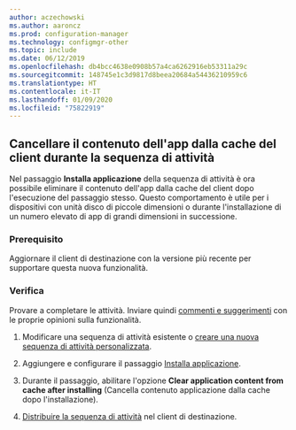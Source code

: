 ```yaml
---
author: aczechowski
ms.author: aaroncz
ms.prod: configuration-manager
ms.technology: configmgr-other
ms.topic: include
ms.date: 06/12/2019
ms.openlocfilehash: db4bcc4638e0908b57a4ca6262916eb53311a29c
ms.sourcegitcommit: 148745e1c3d9817d8beea20684a54436210959c6
ms.translationtype: HT
ms.contentlocale: it-IT
ms.lasthandoff: 01/09/2020
ms.locfileid: "75822919"
---
```

## <a name="bkmk_tscache"></a> Cancellare il contenuto dell'app dalla cache del client durante la sequenza di attività

<!--4485675-->

Nel passaggio **Installa applicazione** della sequenza di attività è ora possibile eliminare il contenuto dell'app dalla cache del client dopo l'esecuzione del passaggio stesso. Questo comportamento è utile per i dispositivi con unità disco di piccole dimensioni o durante l'installazione di un numero elevato di app di grandi dimensioni in successione.

### <a name="prerequisite"></a>Prerequisito

Aggiornare il client di destinazione con la versione più recente per supportare questa nuova funzionalità.

### <a name="try-it-out"></a>Verifica

Provare a completare le attività. Inviare quindi [commenti e suggerimenti](/sccm/core/understand/find-help#product-feedback) con le proprie opinioni sulla funzionalità.

1. Modificare una sequenza di attività esistente o [creare una nuova sequenza di attività personalizzata](/sccm/osd/deploy-use/create-a-custom-task-sequence).

1. Aggiungere e configurare il passaggio [Installa applicazione](/sccm/osd/understand/task-sequence-steps#BKMK_InstallApplication).

1. Durante il passaggio, abilitare l'opzione **Clear application content from cache after installing** (Cancella contenuto applicazione dalla cache dopo l'installazione).

1. [Distribuire la sequenza di attività](/sccm/osd/deploy-use/deploy-a-task-sequence) nel client di destinazione.
